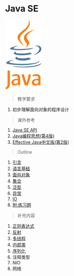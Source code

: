 # Java SE

<img src="../image/javase/Java_Logo.svg" title="Java SE" width="120">

> 教学要求

1. 初步理解面向对象的程序设计

> 课外参考

1. [Java SE API](http://docs.oracle.com/javase/7/docs/api/)
2. [Java编程思想(第4版)](http://www.amazon.cn/Java%E7%BC%96%E7%A8%8B%E6%80%9D%E6%83%B3-%E5%9F%83%E5%8F%B2%E5%B0%94/dp/B0011F7WU4/ref=sr_1_1?ie=UTF8&qid=1449502095&sr=8-1&keywords=java)
3. [Effective Java中文版(第2版)](http://www.amazon.cn/Sun-%E5%85%AC%E5%8F%B8%E6%A0%B8%E5%BF%83%E6%8A%80%E6%9C%AF%E4%B8%9B%E4%B9%A6-Effective-Java%E4%B8%AD%E6%96%87%E7%89%88-Joshua-Bloch/dp/B001PTGR52/ref=sr_1_1?ie=UTF8&qid=1451488145&sr=8-1&keywords=effective+java)

> Outline

1. [引言](intro.md)
2. [语言基础](basic.md)
3. [面向对象](oop.md)
4. [集合](collection.md)
5. [泛型](generics.md)
6. [异常](exception.md)
7. [IO](io.md)
8. [附:练习题](exercise.md)

> 补充内容

  1. [正则表达式](regex.md)
  2. [反射](reflect.md)
  3. [多线程](multithreading.md)
  4. [内部类](inner_class.md)
  5. [序列化](serializable.md)
  6. 注释类型
  7. NIO
  8. 网络
